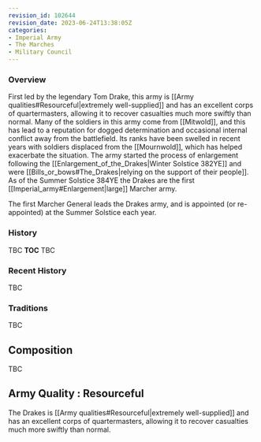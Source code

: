 ```yaml
---
revision_id: 102644
revision_date: 2023-06-24T13:38:05Z
categories:
- Imperial Army
- The Marches
- Military Council
---
```




### Overview
First led by the legendary Tom Drake, this army is [[Army qualities#Resourceful|extremely well-supplied]] and has an excellent corps of quartermasters, allowing it to recover casualties much more swiftly than normal. Many of the soldiers in this army come from [[Mitwold]], and this has lead to a reputation for dogged determination and occasional internal conflict away from the battlefield. Its ranks have been swelled in recent years with soldiers displaced from the [[Mournwold]], which has helped exacerbate the situation. The army started the process of enlargement following the [[Enlargement_of_the_Drakes|Winter Solstice 382YE]]  and were [[Bills_or_bows#The_Drakes|relying on the support of their people]]. As of the Summer Solstice 384YE the Drakes are the first [[Imperial_army#Enlargement|large]] Marcher army.

The first Marcher General leads the Drakes army, and is appointed (or re-appointed) at the Summer Solstice each year.

### History
TBC
__TOC__
TBC
### Recent History
TBC

### Traditions
TBC
## Composition
TBC
## Army Quality : Resourceful
The Drakes is [[Army qualities#Resourceful|extremely well-supplied]] and has an excellent corps of quartermasters, allowing it to recover casualties much more swiftly than normal. 

